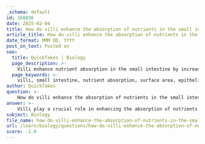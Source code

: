```yaml
---
_schema: default
id: 168836
date: 2025-02-04
title: How do villi enhance the absorption of nutrients in the small intestine?
article_title: How do villi enhance the absorption of nutrients in the small intestine?
date_format: MMM DD, YYYY
post_on_text: Posted on
seo:
  title: QuickTakes | Biology
  page_description: >-
    Villi enhance nutrient absorption in the small intestine by increasing surface area, providing specialized epithelial cells, integrating a vascular network, and facilitating various absorption mechanisms.
  page_keywords: >-
    villi, small intestine, nutrient absorption, surface area, epithelial cells, microvilli, capillaries, lymphatic vessels, absorption mechanisms, sodium co-transport, facilitated diffusion, mitochondria, active transport, glucose, amino acids, fatty acids
author: QuickTakes
question: >-
    How do villi enhance the absorption of nutrients in the small intestine?
answer: >-
    Villi play a crucial role in enhancing the absorption of nutrients in the small intestine through several key mechanisms:\n\n1. **Increased Surface Area**: Villi are small, finger-like projections that line the inner surface of the small intestine. Their primary function is to significantly increase the surface area available for absorption. This increased surface area allows for a greater amount of nutrients, such as glucose, amino acids, and fatty acids, to be absorbed efficiently during digestion. The extensive surface area provided by villi facilitates rapid nutrient uptake, which is essential for effective digestion.\n\n2. **Epithelial Cell Structure**: Each villus is covered with epithelial cells that have microvilli on their surface, further amplifying the surface area. This structure not only enhances absorption but also allows for the presence of various transport proteins that facilitate the movement of nutrients from the intestinal lumen into the bloodstream.\n\n3. **Capillary and Lymphatic Network**: Within each villus, there is a network of capillaries and lymphatic vessels. The capillaries transport absorbed nutrients directly into the bloodstream, while the lymphatic vessels (specifically lacteals) are responsible for the absorption of dietary fats. This vascularization ensures that nutrients are quickly and efficiently delivered to the body's tissues.\n\n4. **Absorption Mechanisms**: Villi are involved in various absorption mechanisms, including:\n   - **Sodium Co-Transport**: This mechanism utilizes a sodium gradient, maintained by the sodium-potassium pump, to facilitate the absorption of glucose and amino acids into epithelial cells.\n   - **Facilitated Diffusion**: Glucose can also move into the bloodstream via facilitated diffusion through specific glucose channels present in the epithelial cells.\n\n5. **Cellular Energy Production**: The epithelial cells lining the small intestine contain mitochondria, which produce ATP necessary for active transport processes. This energy is crucial for maintaining the sodium gradient that supports nutrient co-transport.\n\nIn summary, the structure and function of villi in the small intestine are vital for maximizing nutrient absorption. Their ability to increase surface area, coupled with specialized epithelial cells and a rich vascular network, allows for efficient uptake of essential nutrients, ensuring that the body receives the necessary components for energy and growth.
subject: Biology
file_name: how-do-villi-enhance-the-absorption-of-nutrients-in-the-small-intestine.md
url: /learn/biology/questions/how-do-villi-enhance-the-absorption-of-nutrients-in-the-small-intestine
score: -1.0
---
```


&nbsp;